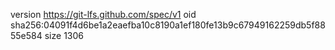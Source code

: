 version https://git-lfs.github.com/spec/v1
oid sha256:04091f4d6be1a2eaefba10c8190a1ef180fe13b9c67949162259db5f8855e584
size 1306
